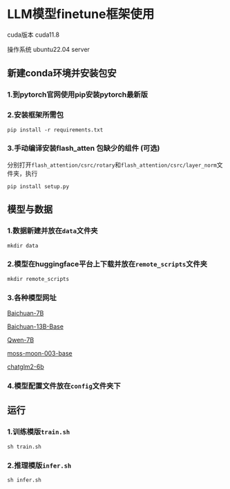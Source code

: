 # LLM模型finetune框架使用

cuda版本 cuda11.8

操作系统 ubuntu22.04 server

## 新建conda环境并安装包安

### 1.到pytorch官网使用pip安装pytorch最新版

### 2.安装框架所需包
```
pip install -r requirements.txt
```
### 3.手动编译安装flash_atten 包缺少的组件 (可选)

分别打开`flash_attention/csrc/rotary`和`flash_attention/csrc/layer_norm`文件夹，执行
```
pip install setup.py
```

## 模型与数据

### 1.数据新建并放在`data`文件夹
```
mkdir data
```

### 2.模型在huggingface平台上下载并放在`remote_scripts`文件夹

```
mkdir remote_scripts
```

### 3.各种模型网址
[Baichuan-7B](https://huggingface.co/baichuan-inc/Baichuan-7B)

[Baichuan-13B-Base](https://huggingface.co/baichuan-inc/Baichuan-13B-Base)

[Qwen-7B](https://huggingface.co/Qwen/Qwen-7B)

[moss-moon-003-base](https://huggingface.co/fnlp/moss-moon-003-base)

[chatglm2-6b](https://huggingface.co/THUDM/chatglm2-6b)

### 4.模型配置文件放在`config`文件夹下

## 运行

### 1.训练模版`train.sh`
```
sh train.sh
```


### 2.推理模版`infer.sh`
```
sh infer.sh
```
